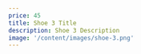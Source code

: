 ```yaml
---
price: 45
title: Shoe 3 Title
description: Shoe 3 Description
image: '/content/images/shoe-3.png'
---
```


